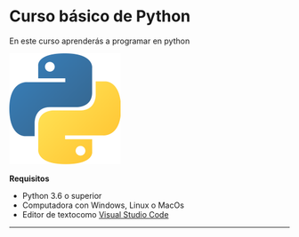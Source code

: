 # Curso básico de Python

En este curso aprenderás a programar en python

![Logo de Python](https://github.com/JanDevs/practicas-python/blob/main/imagenes/python.png)

**Requisitos**
- Python 3.6 o superior
- Computadora con Windows, Linux o MacOs
- Editor de textocomo [Visual Studio Code](https://code.visualstudio.com)
------------------------

